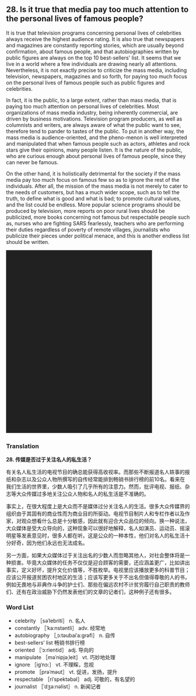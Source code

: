 ## 28. Is it true that media pay too much attention to the personal lives of famous people?

It is true that television programs concerning personal lives of celebrities always receive the highest audience rating. It is also true that newspapers and magazines are constantly reporting stories, which are usually beyond confirmation, about famous people, and that autobiographies written by public figures are always on the top 10 best-sellers' list. It seems that we live in a world where a few individuals are drawing nearly all attentions. Nevertheless, it is not exactly precise to criticize the mass media, including television, newspapers, magazines and so forth, for paying too much focus on the personal lives of famous people such as public figures and celebrities.

In fact, it is the public, to a large extent, rather than mass media, that is paying too much attention on personal lives of celebrities. Most organizations of mass media industry, being inherently commercial, are driven by business motivations. Television program producers, as well as columnists and writers, are always aware of what the public want to see, therefore tend to pander to tastes of the public. To put in another way, the mass media is audience-oriented, and the pheno-menon is well interpreted and manipulated that when famous people such as actors, athletes and rock stars give their opinions, many people listen. It is the nature of the public, who are curious enough about personal lives of famous people, since they can never be famous.

On the other hand, it is holistically detrimental for the society if the mass media pay too much focus on famous few so as to ignore the rest of the individuals. After all, the mission of the mass media is not merely to cater to the needs of customers, but has a much wider scope, such as to tell the truth, to define what is good and what is bad; to promote cultural values, and the list could be endless. More popular science programs should be produced by television, more reports on poor rural lives should be publicized, more books concerning not famous but respectable people such as, nurses who are fighting SARS fearlessly, teachers who are performing their duties regardless of poverty of remote villages, journalists who publicize their pieces under political menace, and this is another endless list should be written.

![](images/padding_400x500.png)

### Translation

**28. 传媒是否过于关注名人的私生活？**

有关名人私生活的电视节目的确总能获得高收视率。而那些不断报道名人轶事的报纸和杂志以及公众人物所撰写的自传经常能排到畅销书排行榜的前10名。看来在我们生活的世界里，少数人吸引了几乎所有的注意力。然而，批评电视、报纸、杂志等大众传媒过多地关注公众人物和名人的私生活是不准确的。

事实上，在很大程度上是大众而不是媒体过分关注名人的生活。很多大众传媒界的组织由于其固有的商业性而为商业目的所驱动。电视节目制片人和专栏作者以及作家，对观众想看什么总是十分敏感，因此就有迎合大众品位的倾向。换一种说法，大众媒体是受大众导向的，这种现象可以很好地解释，名人如演员、运动员、摇滚明星等发表意见时，很多人都在听。这是公众的一种本性，他们对名人的私生活十分好奇，因为他们永远也无法成名。

另一方面，如果大众媒体过于关注出名的少数人而忽略其他人，对社会整体将是一种损害。毕竟大众媒体的任务不仅仅是迎合顾客的需要，还应涵盖更广，比如讲出事实，定义好坏，提升文化价值等，不胜枚举。电视里应该播放更多的科普节目；应该公开报道贫困农村地区的生活；应该写更多关于不出名但值得尊敬的人的书，例如无畏地与非典作斗争的护士们、那些在偏远农村不计贫穷履行自己职责的教师们、还有在政治威胁下仍然发表他们的文章的记者们，这种例子还有很多。 

### Word List

+ celebrity ［səˈlebriti］ n. 名人
+ constantly ［ˈka:nstəntli］ adv. 经常地
+ autobiography ［ˌɔ:təubaiˈa:grəfi］ n. 自传
+ best-sellers’ list 畅销书排行榜
+ oriented ［ˈɔ:rientid］ adj. 导向的
+ manipulate ［məˈnipjəˌleit］ vt. 巧妙地处理
+ ignore ［igˈnɔ:］ vt. 不理睬，忽视
+ promote ［prəˈməut］ vt. 促进，发扬，提升
+ respectable ［riˈspektəbəl］ adj. 可敬的，有名望的
+ journalist ［ˈdʒə:nəlist］ n. 新闻记者  


